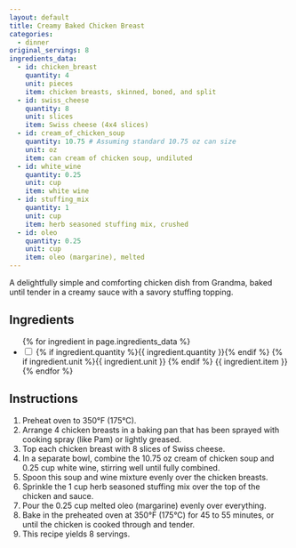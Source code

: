 ```yaml
---
layout: default
title: Creamy Baked Chicken Breast
categories:
  - dinner
original_servings: 8
ingredients_data:
  - id: chicken_breast
    quantity: 4
    unit: pieces
    item: chicken breasts, skinned, boned, and split
  - id: swiss_cheese
    quantity: 8
    unit: slices
    item: Swiss cheese (4x4 slices)
  - id: cream_of_chicken_soup
    quantity: 10.75 # Assuming standard 10.75 oz can size
    unit: oz
    item: can cream of chicken soup, undiluted
  - id: white_wine
    quantity: 0.25
    unit: cup
    item: white wine
  - id: stuffing_mix
    quantity: 1
    unit: cup
    item: herb seasoned stuffing mix, crushed
  - id: oleo
    quantity: 0.25
    unit: cup
    item: oleo (margarine), melted
---
```


A delightfully simple and comforting chicken dish from Grandma, baked until tender in a creamy sauce with a savory stuffing topping.

## Ingredients

<ul class="ingredient-list">
  {% for ingredient in page.ingredients_data %}
  <li data-ingredient-id="{{ ingredient.id }}" data-original-quantity="{{ ingredient.quantity }}">
    <input type="checkbox" id="ingredient{{ forloop.index }}" name="ingredient{{ forloop.index }}">
    <label for="ingredient{{ forloop.index }}">
      <span class="ingredient-quantity">
        {% if ingredient.quantity %}{{ ingredient.quantity }}{% endif %}
      </span>
      {% if ingredient.unit %}{{ ingredient.unit }} {% endif %}
      <span class="ingredient-item">{{ ingredient.item }}</span>
    </label>
  </li>
  {% endfor %}
</ul>

## Instructions

1.  Preheat oven to 350°F (175°C).
2.  Arrange <span class="inst-quantity" data-ingredient-id="chicken_breast">4</span> chicken breasts in a baking pan that has been sprayed with cooking spray (like Pam) or lightly greased.
3.  Top each chicken breast with <span class="inst-quantity" data-ingredient-id="swiss_cheese">8</span> slices of Swiss cheese.
4.  In a separate bowl, combine the <span class="inst-quantity" data-ingredient-id="cream_of_chicken_soup">10.75 oz</span> cream of chicken soup and <span class="inst-quantity" data-ingredient-id="white_wine">0.25 cup</span> white wine, stirring well until fully combined.
5.  Spoon this soup and wine mixture evenly over the chicken breasts.
6.  Sprinkle the <span class="inst-quantity" data-ingredient-id="stuffing_mix">1 cup</span> herb seasoned stuffing mix over the top of the chicken and sauce.
7.  Pour the <span class="inst-quantity" data-ingredient-id="oleo">0.25 cup</span> melted oleo (margarine) evenly over everything.
8.  Bake in the preheated oven at 350°F (175°C) for 45 to 55 minutes, or until the chicken is cooked through and tender.
9.  This recipe yields <span class="inst-quantity" data-original-quantity="8" data-original-unit="servings" data-ingredient-id="servings">8</span> servings.
